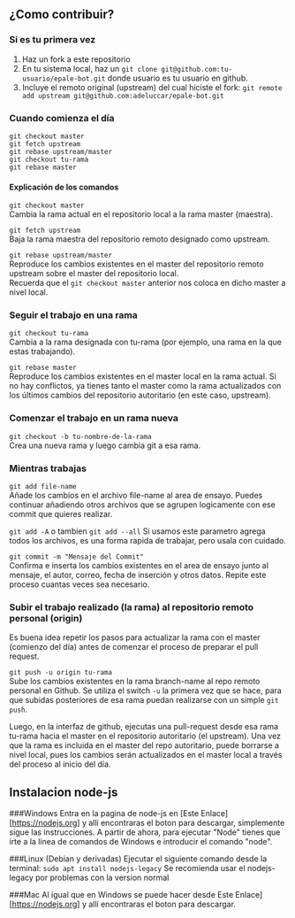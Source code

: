 ## ¿Como contribuir?

### Si es tu primera vez

1. Haz un fork a este repositorio
2. En tu sistema local, haz un `git clone git@github.com:tu-usuario/epale-bot.git` donde usuario es tu usuario en github.
3. Incluye el remoto original (upstream) del cual hiciste el fork:  `git remote add upstream git@github.com:adeluccar/epale-bot.git`

### Cuando comienza el día

`git checkout master`  
`git fetch upstream`  
`git rebase upstream/master`  
`git checkout tu-rama`  
`git rebase master`  

#### Explicación de los comandos

`git checkout master`  
Cambia la rama actual en el repositorio local a la rama master (maestra).

`git fetch upstream`  
Baja la rama maestra del repositorio remoto designado como upstream.  

`git rebase upstream/master`  
Reproduce los cambios existentes en el master del repositorio remoto upstream sobre el master del repositorio local.  
Recuerda que el `git checkout master` anterior nos coloca en dicho master a nivel local.

### Seguir el trabajo en una rama

`git checkout tu-rama`  
Cambia a la rama designada con tu-rama (por ejemplo, una rama en la que estas trabajando).

`git rebase master`  
Reproduce los cambios existentes en el master local en la rama actual. Si no hay conflictos, ya tienes tanto el master como la rama actualizados con los últimos cambios del repositorio autoritario (en este caso, upstream).

### Comenzar el trabajo en un rama nueva

`git checkout -b tu-nombre-de-la-rama`  
Crea una nueva rama y luego cambia git a esa rama.

### Mientras trabajas

`git add file-name`  
Añade los cambios en el archivo file-name al area de ensayo. Puedes continuar añadiendo otros archivos que se agrupen logicamente con ese commit que quieres realizar.

`git add -A` o tambien `git add --all`
Si usamos este parametro agrega todos los archivos, es una forma rapida de trabajar, pero usala con cuidado.

`git commit -m "Mensaje del Commit"`  
Confirma e inserta los cambios existentes en el area de ensayo junto al mensaje, el autor, correo, fecha de inserción y otros datos. Repite este proceso cuantas veces sea necesario.

### Subir el trabajo realizado (la rama) al repositorio remoto personal (origin)

Es buena idea repetir los pasos para actualizar la rama con el master (comienzo del día) antes de comenzar el proceso de preparar el pull request.

`git push -u origin tu-rama`  
Sube los cambios existentes en la rama branch-name al repo remoto personal en Github. Se utiliza el switch `-u` la primera vez que se hace, para que subidas posteriores de esa rama puedan realizarse con un simple `git push`.

Luego, en la interfaz de github, ejecutas una pull-request desde esa rama tu-rama hacia el master en el repositorio autoritario (el upstream). Una vez que la rama es incluida en el master del repo autoritario, puede borrarse a nivel local, pues los cambios serán actualizados en el master local a través del proceso al inicio del día.

## Instalacion node-js

###Windows
Entra en la pagina de node-js en [Este Enlace][https://nodejs.org] y allí encontraras el boton para descargar, simplemente sigue las instrucciones.
A partir de ahora, para ejecutar "Node" tienes que irte a la línea de comandos de Windows e introducir el comando "node".

###Linux (Debian y derivadas)
Ejecutar el siguiente comando desde la terminal: `sudo apt install nodejs-legacy`
Se recomienda usar el nodejs-legacy por problemas con la version normal

###Mac
Al igual que en Windows se puede hacer desde Este Enlace][https://nodejs.org] y allí encontraras el boton para descargar.
